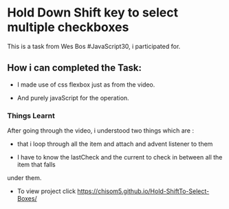 # Hold Down Shift key to select multiple checkboxes

This is a task from Wes Bos #JavaScript30, i participated for.

## How i can completed the Task:

* I made use of css flexbox just as from the video.

* And purely javaScript for the operation.

### Things Learnt

After going through the video, i understood two things which are :

* that i loop through all the item and attach and advent listener to them

* I have to know the lastCheck and the current to check in between all the item that falls

under them.
 
* To view project click https://chisom5.github.io/Hold-ShiftTo-Select-Boxes/